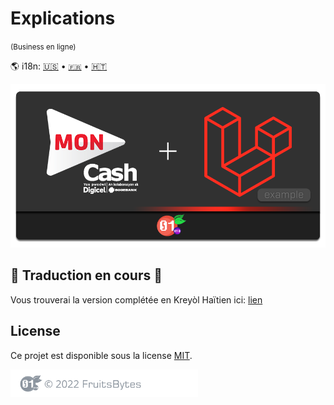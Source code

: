 # Explications
<small>(Business en ligne)</small>

[en]: ./README.md "English translation"

[fr]: ./README.fr.md "Traduction française"

[ht]: ./README.ht.md "TRadiksyon kreyòl"

🌎 i18n:  [🇺🇸][en] • [`🇫🇷`][fr] • [🇭🇹][ht]

<p align="center">
    <img src="../banner.png?v=1" alt="banner">
</p>

## 🚧 Traduction en cours 🚧
Vous trouverai la version complétée en Kreyòl Haïtien ici: [lien][ht]

## License

Ce projet est disponible sous la license [MIT](https://github.com/Fruitsbytes/Laravel-Moncash-Example/blob/main/LICENSE).


<p>
<img src="./assets/images/footer.png?v=2" alt="" width="300">
</p>

